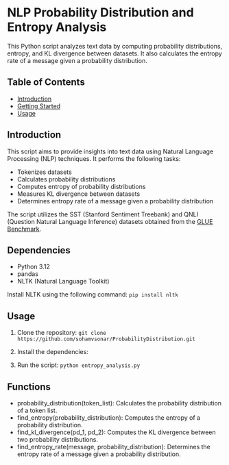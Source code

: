 # NLP Probability Distribution and Entropy Analysis

This Python script analyzes text data by computing probability distributions, entropy, and KL divergence between datasets. It also calculates the entropy rate of a message given a probability distribution.

## Table of Contents

- [Introduction](#Introduction)
- [Getting Started](#getting-started)
- [Usage](#usage)

## Introduction

This script aims to provide insights into text data using Natural Language Processing (NLP) techniques. It performs the following tasks:

- Tokenizes datasets
- Calculates probability distributions
- Computes entropy of probability distributions
- Measures KL divergence between datasets
- Determines entropy rate of a message given a probability distribution

The script utilizes the SST (Stanford Sentiment Treebank) and QNLI (Question Natural Language Inference) datasets obtained from the [GLUE Benchmark](https://gluebenchmark.com/tasks).
 
## Dependencies

- Python 3.12
- pandas
- NLTK (Natural Language Toolkit)

Install NLTK using the following command:
    ``` pip install nltk ```

## Usage

1. Clone the repository:
    ``` git clone https://github.com/sohamvsonar/ProbabilityDistribution.git ```

2. Install the dependencies:

3. Run the script:
    ``` python entropy_analysis.py ```

## Functions

- probability_distribution(token_list): Calculates the probability distribution of a token list.
- find_entropy(probability_distribution): Computes the entropy of a probability distribution.
- find_kl_divergence(pd_1, pd_2): Computes the KL divergence between two probability distributions.
- find_entropy_rate(message, probability_distribution): Determines the entropy rate of a message given a probability distribution.